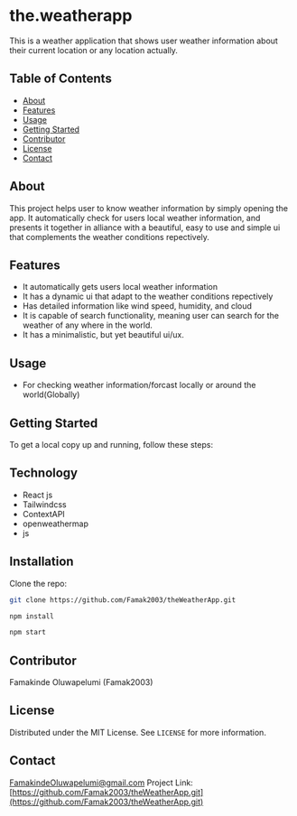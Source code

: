 # the.weatherapp
This is a weather application that shows user weather information about their current location or any location actually.

## Table  of Contents
- [About](#about)
- [Features](#features)
- [Usage](#usage)
- [Getting Started](#getting_started)
- [Contributor](#contributor)
- [License](#license)
- [Contact](#contact)

## About
This project helps user to know weather information by simply opening the app. It automatically check for users local weather information, and presents it together in alliance with a beautiful, easy to use and simple ui that complements the weather conditions repectively.

## Features
- It automatically gets users local weather information
- It has a dynamic ui that adapt to the weather conditions repectively
- Has detailed information like wind speed, humidity, and cloud
- It is capable of search functionality, meaning user can search for the weather of any where in the world.
- It has a minimalistic, but yet beautiful ui/ux.

## Usage
- For checking weather information/forcast locally or around the world(Globally)

## Getting Started
To get a local copy up and running, follow these steps:
## Technology
- React js
- Tailwindcss
- ContextAPI
- openweathermap
- js
## Installation
Clone the repo:
   ```bash
   git clone https://github.com/Famak2003/theWeatherApp.git

   npm install

   npm start
  ```

## Contributor
Famakinde Oluwapelumi (Famak2003)

## License
Distributed under the MIT License. See `LICENSE` for more information.

## Contact
[FamakindeOluwapelumi@gmail.com](mailto:FamakindeOluwapelumi@gmail.com)
Project Link: [https://github.com/Famak2003/theWeatherApp.git](https://github.com/Famak2003/theWeatherApp.git)
